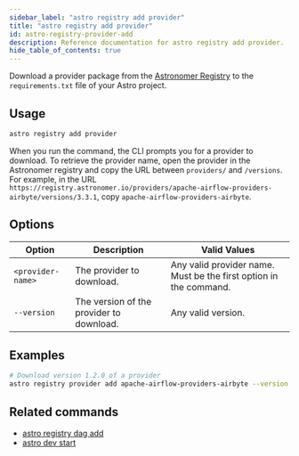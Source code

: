 ```yaml
---
sidebar_label: "astro registry add provider"
title: "astro registry add provider"
id: astro-registry-provider-add
description: Reference documentation for astro registry add provider.
hide_table_of_contents: true
---
```


Download a provider package from the [Astronomer Registry](https://registry.astronomer.io/) to the `requirements.txt` file of your Astro project. 

## Usage 

```sh
astro registry add provider
```

When you run the command, the CLI prompts you for a provider to download. To retrieve the provider name, open the provider in the Astronomer registry and copy the URL between `providers/` and `/versions`. For example, in the URL `https://registry.astronomer.io/providers/apache-airflow-providers-airbyte/versions/3.3.1`, copy `apache-airflow-providers-airbyte`. 

## Options

| Option            | Description                                                                                                                             | Valid Values  |
| ----------------- | --------------------------------------------------------------------------------------------------------------------------------------- | ------------- |
| `<provider-name>`   | The provider to download.                                                                                                      | Any valid provider name. Must be the first option in the command.   |
| `--version`   | The version of the provider to download.                                                                                                      | Any valid version.   |

## Examples

```sh
# Download version 1.2.0 of a provider
astro registry provider add apache-airflow-providers-airbyte --version 1.2.0
```

## Related commands

- [astro registry dag add](cli/astro-registry-dag-add.md)
- [astro dev start](cli/astro-dev-start.md)
